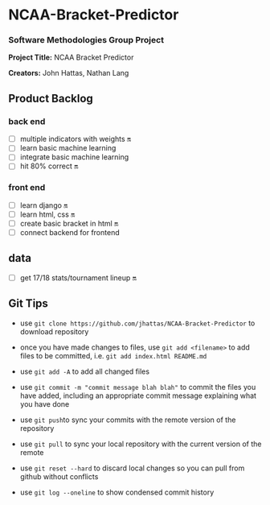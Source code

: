 # NCAA-Bracket-Predictor
### Software Methodologies Group Project

**Project Title:** NCAA Bracket Predictor

**Creators:** John Hattas, Nathan Lang

## Product Backlog

### back end
- [ ] multiple indicators with weights :on:
- [ ] learn basic machine learning
- [ ] integrate basic machine learning
- [ ] hit 80% correct :on:

### front end
- [ ] learn django :on:
- [ ] learn html, css :on:
- [ ] create basic bracket in html :on:
- [ ] connect backend for frontend

## data
- [ ] get 17/18 stats/tournament lineup :on:

## Git Tips
- use `git clone https://github.com/jhattas/NCAA-Bracket-Predictor` to download repository

- once you have made changes to files, use `git add <filename>` to add files to be committed, i.e. `git add index.html README.md`

- use `git add -A` to add all changed files

- use `git commit -m "commit message blah blah"` to commit the files you have added, including an appropriate commit message explaining what you have done

- use `git push`to sync your commits with the remote version of the repository

- use `git pull` to sync your local repository with the current version of the remote

- use `git reset --hard` to discard local changes so you can pull from github without conflicts

- use `git log --oneline` to show condensed commit history
